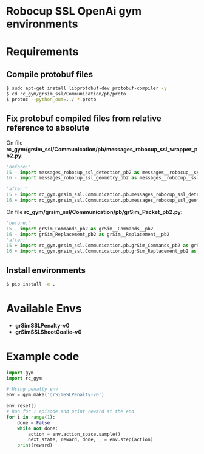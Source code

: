 # Robocup SSL OpenAi gym environments

# Requirements
## Compile protobuf files
```bash
$ sudo apt-get install libprotobuf-dev protobuf-compiler -y
$ cd rc_gym/grsim_ssl/Communication/pb/proto
$ protoc --python_out=../ *.proto
```
## Fix protobuf compiled files from relative reference to absolute
On file **rc_gym/grsim_ssl/Communication/pb/messages_robocup_ssl_wrapper_pb2.py**:


``` python
'before:'
15 - import messages_robocup_ssl_detection_pb2 as messages__robocup__ssl__detection__pb2
16 - import messages_robocup_ssl_geometry_pb2 as messages__robocup__ssl__geometry__pb2

'after:'
15 + import rc_gym.grsim_ssl.Communication.pb.messages_robocup_ssl_detection_pb2 as messages__robocup__ssl__detection__pb2
16 + import rc_gym.grsim_ssl.Communication.pb.messages_robocup_ssl_geometry_pb2 as messages__robocup__ssl__geometry__pb2
```

On file **rc_gym/grsim_ssl/Communication/pb/grSim_Packet_pb2.py**:

``` python
'before:'
15 - import grSim_Commands_pb2 as grSim__Commands__pb2
16 - import grSim_Replacement_pb2 as grSim__Replacement__pb2
'after:'
15 + import rc_gym.grsim_ssl.Communication.pb.grSim_Commands_pb2 as grSim__Commands__pb2
16 + import rc_gym.grsim_ssl.Communication.pb.grSim_Replacement_pb2 as grSim__Replacement__pb2
```
## Install environments

```bash
$ pip install -e .
```
# Available Envs
- **grSimSSLPenalty-v0**
- **grSimSSLShootGoalie-v0**

# Example code
```python
import gym
import rc_gym

# Using penalty env
env = gym.make('grSimSSLPenalty-v0')

env.reset()
# Run for 1 episode and print reward at the end
for i in range(1):
    done = False
    while not done:
        action = env.action_space.sample()
        next_state, reward, done, _ = env.step(action)
    print(reward)
```
